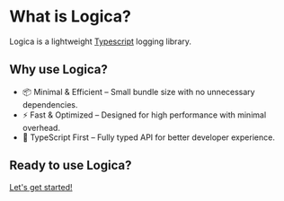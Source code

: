 # What is Logica?
Logica is a lightweight [Typescript](https://wikipedia.org/wiki/TypeScript) logging library.

## Why use Logica?
- 📦 Minimal & Efficient – Small bundle size with no unnecessary dependencies.
- ⚡ Fast & Optimized – Designed for high performance with minimal overhead.
- 🎯 TypeScript First – Fully typed API for better developer experience.

## Ready to use Logica?
[Let's get started!](/packages/logica/introduction/getting-started)

